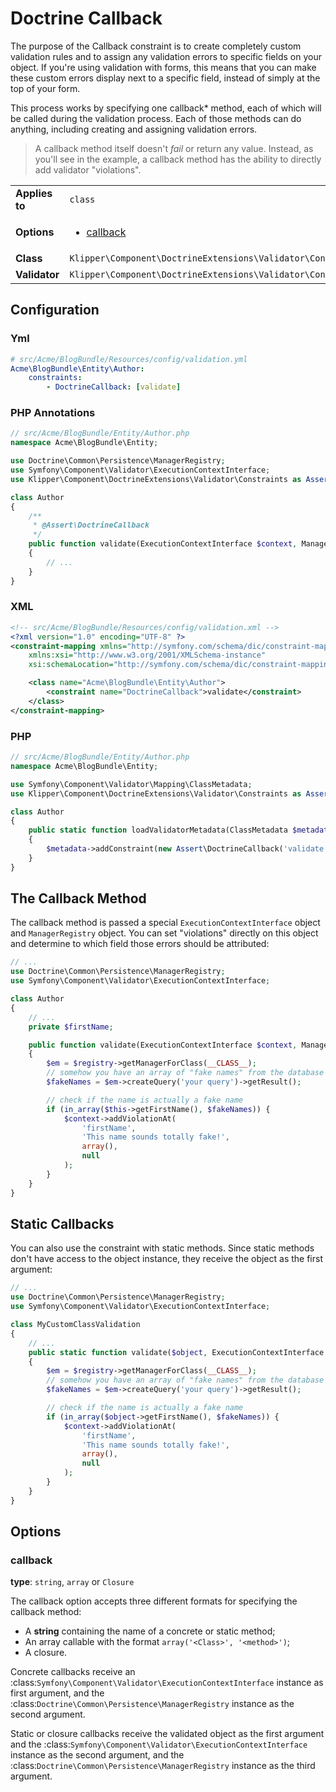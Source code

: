Doctrine Callback
=================

The purpose of the Callback constraint is to create completely custom
validation rules and to assign any validation errors to specific fields on
your object. If you're using validation with forms, this means that you can
make these custom errors display next to a specific field, instead of simply
at the top of your form.

This process works by specifying one callback* method, each of which will be
called during the validation process. Each of those methods can do anything,
including creating and assigning validation errors.

> A callback method itself doesn't *fail* or return any value. Instead,
>  as you'll see in the example, a callback method has the ability to directly
>  add validator "violations".

|                |                                                                                     |
|----------------|-------------------------------------------------------------------------------------|
| **Applies to** | `class`                                                                             |
| **Options**    | <ul><li>[callback](#callback)</li></ul>                                             |
| **Class**      | `Klipper\Component\DoctrineExtensions\Validator\Constraints\Callback`               |
| **Validator**  | `Klipper\Component\DoctrineExtensions\Validator\Constraints\CallbackValidator`      |

## Configuration

### Yml

```yaml
# src/Acme/BlogBundle/Resources/config/validation.yml
Acme\BlogBundle\Entity\Author:
    constraints:
        - DoctrineCallback: [validate]
```

### PHP Annotations

```php
// src/Acme/BlogBundle/Entity/Author.php
namespace Acme\BlogBundle\Entity;

use Doctrine\Common\Persistence\ManagerRegistry;
use Symfony\Component\Validator\ExecutionContextInterface;
use Klipper\Component\DoctrineExtensions\Validator\Constraints as Assert;

class Author
{
    /**
     * @Assert\DoctrineCallback
     */
    public function validate(ExecutionContextInterface $context, ManagerRegistry $registry)
    {
        // ...
    }
}
```

### XML

```xml
<!-- src/Acme/BlogBundle/Resources/config/validation.xml -->
<?xml version="1.0" encoding="UTF-8" ?>
<constraint-mapping xmlns="http://symfony.com/schema/dic/constraint-mapping"
    xmlns:xsi="http://www.w3.org/2001/XMLSchema-instance"
    xsi:schemaLocation="http://symfony.com/schema/dic/constraint-mapping http://symfony.com/schema/dic/constraint-mapping/constraint-mapping-1.0.xsd">

    <class name="Acme\BlogBundle\Entity\Author">
        <constraint name="DoctrineCallback">validate</constraint>
    </class>
</constraint-mapping>
```

### PHP

```php
// src/Acme/BlogBundle/Entity/Author.php
namespace Acme\BlogBundle\Entity;

use Symfony\Component\Validator\Mapping\ClassMetadata;
use Klipper\Component\DoctrineExtensions\Validator\Constraints as Assert;

class Author
{
    public static function loadValidatorMetadata(ClassMetadata $metadata)
    {
        $metadata->addConstraint(new Assert\DoctrineCallback('validate'));
    }
}
```

## The Callback Method

The callback method is passed a special ``ExecutionContextInterface`` object and
``ManagerRegistry`` object. You can set "violations" directly on this object and
determine to which field those errors should be attributed:

```php
// ...
use Doctrine\Common\Persistence\ManagerRegistry;
use Symfony\Component\Validator\ExecutionContextInterface;

class Author
{
    // ...
    private $firstName;

    public function validate(ExecutionContextInterface $context, ManagerRegistry $registry)
    {
        $em = $registry->getManagerForClass(__CLASS__);
        // somehow you have an array of "fake names" from the database
        $fakeNames = $em->createQuery('your query')->getResult();

        // check if the name is actually a fake name
        if (in_array($this->getFirstName(), $fakeNames)) {
            $context->addViolationAt(
                'firstName',
                'This name sounds totally fake!',
                array(),
                null
            );
        }
    }
}
```

## Static Callbacks

You can also use the constraint with static methods. Since static methods don't
have access to the object instance, they receive the object as the first argument:

```php
// ...
use Doctrine\Common\Persistence\ManagerRegistry;
use Symfony\Component\Validator\ExecutionContextInterface;

class MyCustomClassValidation
{
    // ...
    public static function validate($object, ExecutionContextInterface $context, ManagerRegistry $registry)
    {
        $em = $registry->getManagerForClass(__CLASS__);
        // somehow you have an array of "fake names" from the database
        $fakeNames = $em->createQuery('your query')->getResult();

        // check if the name is actually a fake name
        if (in_array($object->getFirstName(), $fakeNames)) {
            $context->addViolationAt(
                'firstName',
                'This name sounds totally fake!',
                array(),
                null
            );
        }
    }
}
```

## Options

### callback

**type**: ``string``, ``array`` or ``Closure``

The callback option accepts three different formats for specifying the
callback method:

* A **string** containing the name of a concrete or static method;
* An array callable with the format ``array('<Class>', '<method>')``;
* A closure.

Concrete callbacks receive an :class:`Symfony\Component\Validator\ExecutionContextInterface`
instance as first argument, and the :class:`Doctrine\Common\Persistence\ManagerRegistry`
instance as the second argument.

Static or closure callbacks receive the validated object as the first argument
and the :class:`Symfony\Component\Validator\ExecutionContextInterface`
instance as the second argument, and the :class:`Doctrine\Common\Persistence\ManagerRegistry`
instance as the third argument.
